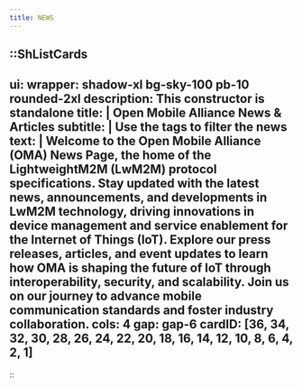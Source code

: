 ```yaml
---
title: NEWS
---
```



::ShListCards
---
ui:
    wrapper: shadow-xl bg-sky-100 pb-10 rounded-2xl
description: This constructor is standalone
title: |
    Open Mobile Alliance News & Articles 
subtitle: |
    Use the tags to filter the news
text: |
    Welcome to the Open Mobile Alliance (OMA) News Page, the home of the LightweightM2M (LwM2M) protocol specifications. Stay updated with the latest news, announcements, and developments in LwM2M technology, driving innovations in device management and service enablement for the Internet of Things (IoT). Explore our press releases, articles, and event updates to learn how OMA is shaping the future of IoT through interoperability, security, and scalability. Join us on our journey to advance mobile communication standards and foster industry collaboration.
cols: 4
gap: gap-6
cardID: [36, 34, 32, 30, 28, 26, 24, 22, 20, 18, 16, 14, 12, 10, 8, 6, 4, 2, 1]
---
::
